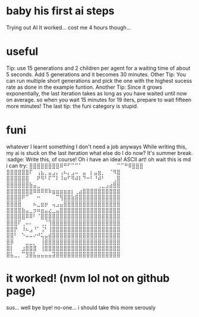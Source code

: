 # baby his first ai steps
Trying out AI
It worked...
cost me 4 hours though...
# useful
Tip: use 15 generations and 2 children per agent for a waiting time of about 5 seconds. Add 5 generations and it becomes 30 minutes.
Other Tip: You can run multiple short generations and pick the one with the highest sucess rate as done in the example funtion.
Another Tip: Since it grows exponentially, the last iteration takes as long as you have waited until now on average. so when you wait 15 minutes for 19 iters, prepare to wait fifteen more minutes!
The last tip: the funi category is stupid.
# funi
whatever I learnt something
I don't need a job anyways
While writing this, my ai is stuck on the last iteration
what else do I do now? It's summer break. :sadge:
Write this, of course!
Oh i have an idea! ASCII art!
oh wait this is md
i can try:
⣿⣿⣿⣿⣿⣿⣿⣿⠿⠛⠋⠉⠉⠁⠀⠀⠀⠀⠀⠀⠀⠀⠀⠉⠉⠛⠿⣿⣿⣿
⣿⣿⣿⣿⣿⣿⠏⠀⢠⣦⡀⣤⣠⡄⢠⠦⡄⣠⠤⠀⣤⠀⡆⣤⣶⡀⠀⠈⠻⣿
⣿⣿⣿⣿⣿⣿⠀⠀⠟⠻⠃⠏⠉⠇⠸⠶⠋⠻⠾⠇⠙⠒⠃⠘⠾⠃⠀⠀⢀⣿
⣿⣿⣿⣿⣿⣿⣷⣤⣀⠀⠀⠀⠀⠀⠀⠀⠀⠀⠀⠀⠀⠀⠀⠀⢀⣀⣠⣴⣿⣿
⣿⣿⣿⣿⣿⣿⣿⠿⠿⠿⠿⠷⣶⣶⣶⣶⣶⡆⢀⣴⣿⣿⣿⣿⣿⣿⣿⣿⣿⣿
⣿⣿⣿⣿⠟⠉⠀⠀⠒⠀⠀⠀⠀⠉⢻⣿⣿⣷⣿⣿⣿⣿⣿⣿⣿⣿⣿⣿⣿⣿
⣿⣿⣿⣿⠀⠀⠀⠦⣀⣶⡶⠀⢤⣠⣤⣿⣿⣿⣿⣿⣿⣿⣿⣿⣿⣿⣿⣿⣿⣿
⣿⣿⣿⣿⣷⣤⣀⡲⠶⣶⣤⣔⣀⣤⣿⣿⣿⣿⣿⣿⣿⣿⣿⣿⣿⣿⣿⣿⣿⣿
⣿⣿⣿⣿⣿⠿⠿⠃⠈⣿⣿⣿⣿⣿⣿⣿⣿⣿⣿⣿⣿⣿⣿⣿⣿⣿⣿⣿⣿⣿
⣿⣿⣿⠏⢀⠤⠄⠀⠀⢀⡈⢹⣿⣿⣿⣿⣿⣿⣿⣿⣿⣿⣿⣿⣿⣿⣿⣿⣿⣿
⣿⣿⡟⠀⠸⠦⣠⠘⠁⢨⠃⢸⣿⣿⣿⣿⣿⣿⣿⣿⣿⣿⣿⣿⣿⣿⣿⣿⣿⣿
⣿⣿⠃⠀⠑⠤⠤⠔⠚⢥⣤⣾⣿⣿⣿⣿⣿⣿⣿⣿⣿⣿⣿⣿⣿⣿⣿⣿⣿⣿
⣿⡿⠀⠀⠀⣀⣀⡀⠀⢸⣿⣿⣿⣿⣿⣿⣿⣿⣿⣿⣿⣿⣿⣿⣿⣿⣿⣿⣿⣿
⣿⡇⠀⠀⣰⣿⣿⣿⠀⢸⣿⣿⣿⣿⣿⣿⣿⣿⣿⣿⣿⣿⣿⣿⣿⣿⣿⣿⣿⣿
⣿⣧⣀⡀⠉⣻⣿⣧⣤⣤⣤⣤⣽⣿⣿⣿⣿⣿⣿⣿⣿⣿⣿⣿⣿⣿⣿⣿⣿⣿
# it worked! (nvm lol not on github page)
sus...
well bye bye!
no-one...
i should take this more serously
